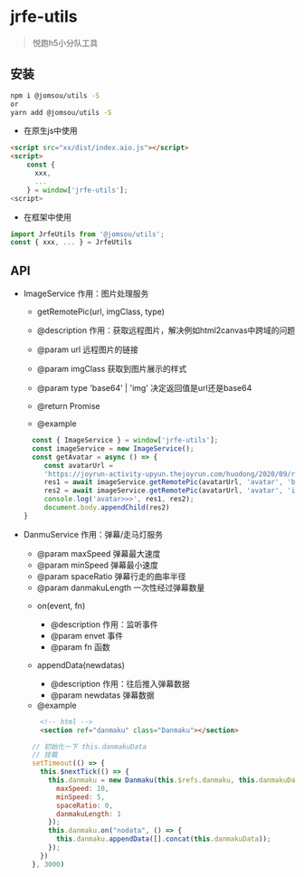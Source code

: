# jrfe-utils

> 悦跑h5小分队工具

## 安装

```bash
npm i @jomsou/utils -S
or
yarn add @jomsou/utils -S
```

- 在原生js中使用

```html
<script src="xx/dist/index.aio.js"></script>
<script>
    const { 
      xxx,
      ...
    } = window['jrfe-utils'];
<script>
```

- 在框架中使用

```js
import JrfeUtils from '@jomsou/utils';
const { xxx, ... } = JrfeUtils
```

## API

- ImageService
  作用：图片处理服务

  - getRemotePic(url, imgClass, type)
   * @description 作用：获取远程图片，解决例如html2canvas中跨域的问题
   * @param url 远程图片的链接
   * @param imgClass 获取到图片展示的样式
   * @param type 'base64' | 'img' 决定返回值是url还是base64
   * @return Promise<string>
   
   * @example 
   ```js
     const { ImageService } = window['jrfe-utils'];
     const imageService = new ImageService();
     const getAvatar = async () => {
        const avatarUrl =
        'https://joyrun-activity-upyun.thejoyrun.com/huodong/2020/09/run-challenge/assets/img/share.jpg',
        res1 = await imageService.getRemotePic(avatarUrl, 'avatar', 'base64'),
        res2 = await imageService.getRemotePic(avatarUrl, 'avatar', 'img')
        console.log('avatar>>>', res1, res2); 
        document.body.appendChild(res2)
   }
   ```

- DanmuService
  作用：弹幕/走马灯服务

  * @param maxSpeed 弹幕最大速度
  * @param minSpeed 弹幕最小速度
  * @param spaceRatio 弹幕行走的曲率半径
  * @param danmakuLength 一次性经过弹幕数量

  - on(event, fn)
    * @description 作用：监听事件
    * @param envet 事件
    * @param fn 函数

  - appendData(newdatas)
    * @description 作用：往后推入弹幕数据
    * @param newdatas 弹幕数据

  * @example 
  ```html
      <!-- html -->
      <section ref="danmaku" class="Danmaku"></section>
  ```
  ```js
    // 初始化一下 this.danmakuData
    // 挂载 
    setTimeout(() => {
      this.$nextTick(() => {
        this.danmaku = new Danmaku(this.$refs.danmaku, this.danmakuData, {
          maxSpeed: 10,
          minSpeed: 5,
          spaceRatio: 0,
          danmakuLength: 1
        });
        this.danmaku.on("nodata", () => {
          this.danmaku.appendData([].concat(this.danmakuData));
        });
      })
    }, 3000)
  ```